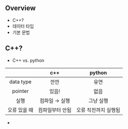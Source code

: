 ## Overview
- C++?
- 데이터 타입
- 기본 문법

## C++?
- C++ vs. python

|              |       c++       |        python        |
|:------------:|:---------------:|:--------------------:|
|   data type  |       깐깐       |         유연         |
|    pointer   |      있음!       |         없음         |
|     실행      |  컴파일 → 실행    |       그냥 실행      |
| 오류 있을 때   | 컴파일부터 안됨   | 오류 직전까지 실행됨    |

- 